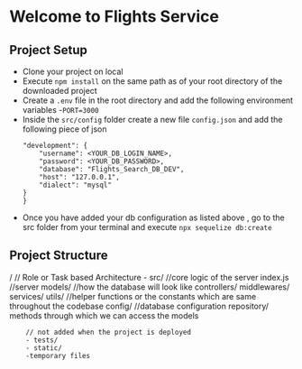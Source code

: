 # Welcome to Flights Service

## Project Setup
- Clone your project on local
- Execute `npm install` on the same path as of your root directory of the downloaded project
- Create a `.env` file in the root directory and add the following environment variables
    -`PORT=3000`
- Inside the `src/config` folder create a new file `config.json` and add the following piece of json
    ``` {
    "development": {
        "username": <YOUR_DB_LOGIN_NAME>,
        "password": <YOUR_DB_PASSWORD>,
        "database": "Flights_Search_DB_DEV",
        "host": "127.0.0.1",
        "dialect": "mysql"
    }
    }
    ```
- Once you have added your db configuration as listed above , go to the src folder from your terminal and execute `npx sequelize db:create`


## Project Structure
/ 
    // Role or Task based Architecture
        - src/   //core logic of the server 
            index.js //server
            models/   //how the database will look like
            controllers/
            middlewares/
            services/
            utils/   //helper functions or the constants which are same throughout the codebase
            config/  //database configuration
            repository/  methods through which we can access the models
            
        // not added when the project is deployed 
        - tests/ 
        - static/
        -temporary files